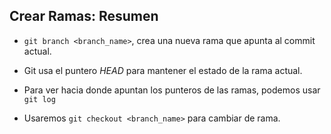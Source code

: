## Crear Ramas: Resumen

* `git branch <branch_name>`, crea una nueva rama que apunta al commit actual.

* Git usa el puntero *HEAD* para mantener el estado de la rama actual.

* Para ver hacia donde apuntan los punteros de las ramas, podemos usar `git log`

* Usaremos `git checkout <branch_name>` para cambiar de rama.

